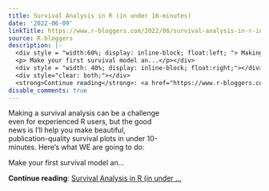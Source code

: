 ```yaml
---
title: Survival Analysis in R (in under 10-minutes)
date: '2022-06-09'
linkTitle: https://www.r-bloggers.com/2022/06/survival-analysis-in-r-in-under-10-minutes/
source: R-bloggers
description: |-
  <div style = "width:60%; display: inline-block; float:left; "> Making a survival analysis can be a challenge even for experienced R users, but the good news is I’ll help you make beautiful, publication-quality survival plots in under 10-minutes. Here’s what WE are going to do:</p>
  <p> Make your first survival model an...</p></div>
  <div style = "width: 40%; display: inline-block; float:right;"></div>
  <div style="clear: both;"></div>
  <strong>Continue reading</strong>: <a href="https://www.r-bloggers.com/2022/06/survival-analysis-in-r-in-under-10-minutes/">Survival Analysis in R (in under ...
disable_comments: true
---
```

<div style = "width:60%; display: inline-block; float:left; "> Making a survival analysis can be a challenge even for experienced R users, but the good news is I’ll help you make beautiful, publication-quality survival plots in under 10-minutes. Here’s what WE are going to do:</p>
<p> Make your first survival model an...</p></div>
<div style = "width: 40%; display: inline-block; float:right;"></div>
<div style="clear: both;"></div>
<strong>Continue reading</strong>: <a href="https://www.r-bloggers.com/2022/06/survival-analysis-in-r-in-under-10-minutes/">Survival Analysis in R (in under ...